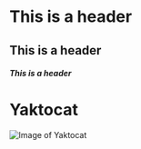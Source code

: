 # This is a header
## This is a header
##### This is a header
# Yaktocat
![Image of Yaktocat](https://octodex.github.com/images/yaktocat.png)
